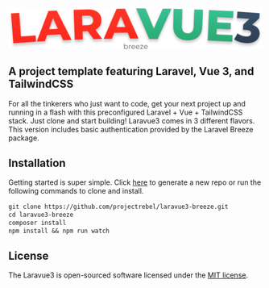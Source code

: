 ![image](public/images/laravue3-breeze-logo.png)

## A project template featuring Laravel, Vue 3, and TailwindCSS

For all the tinkerers who just want to code, get your next project up and running in a flash with this preconfigured Laravel + Vue + TailwindCSS stack. Just clone and start building! Laravue3 comes in 3 different flavors. This version includes basic authentication provided by the Laravel Breeze package.

## Installation
Getting started is super simple. Click [here](https://github.com/projectrebel/laravue3-breeze/generate) to generate a new repo or run the following commands to clone and install.

    git clone https://github.com/projectrebel/laravue3-breeze.git
    cd laravue3-breeze
    composer install
    npm install && npm run watch

## License

The Laravue3 is open-sourced software licensed under the [MIT license](https://opensource.org/licenses/MIT).
